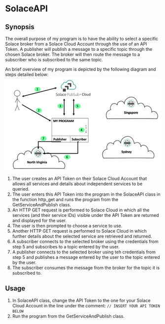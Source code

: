 # SolaceAPI

## Synopsis
The overall purpose of my program is to have the ability to select a specific Solace broker from a Solace Cloud Account through the use of an API Token. A publisher will publish a message to a specific topic through the chosen Solace broker. The broker will then route the message to a subscriber who is subscribed to the same topic.


An brief overview of my program is depicted by the following diagram and steps detailed below:
![Dianna Img](https://github.com/diannamcallister/SolaceAPI/blob/master/diagrams/readme_pic.png)

1. The user creates an API Token on their Solace Cloud Account that allows all services and details about independent services to be queried.
2. The user enters this API Token into the program in the SolaceAPI class in the function http_get and runs the program from the GetServiceAndPublish class.
3. An HTTP GET request is performed to Solace Cloud in which all the services (and their service IDs) visible under the API Token are returned and displayed for the user.
4. The user is then prompted to choose a service to use.
5. Another HTTP GET request is performed to Solace Cloud in which further details about the selected service are retrieved and returned.
6. A subscriber connects to the selected broker using the credentials from step 5 and subscribes to a topic entered by the user.
7. A publisher connects to the selected broker using teh credentials from step 5  and publishes a message entered by the user to the topic entered by the user.
8. The subscriber consumes the message from the broker for the topic it is subscribed to.

## Usage
1. In SolaceAPI class, change the API Token to the one for your Solace Cloud Account in the line under the comment: ```// INSERT YOUR API TOKEN BELOW```
2. Run the program from the GetServiceAndPublish class.
